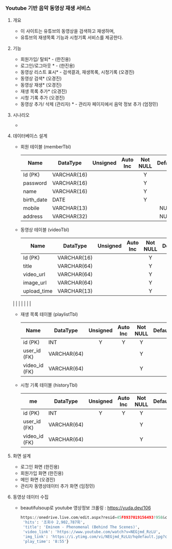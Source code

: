 ### Youtube 기반 음악 동영상 재생 서비스



1. 개요
   
   - 이 사이트는 유튜브의 동영상을 검색하고 재생하며, 
   - 유튜브의 재생목록 기능과 시청기록 서비스를 제공한다.
   
   
   
2. 기능
   - 회원가입/ 탈퇴* - (한진용)
   - 로그인/로그아웃 * - (한진용)
   - 동영상 리스트 표시* - 검색결과, 재생목록, 시청기록 (오경진)
   - 동영상 검색* (오경진)
   - 동영상 재생* (오경진)
   - 재생 목록 추가* (오경진)
   - 시청 기록 추가 (오경진)

   * 동영상 추가/ 삭제 (관리자) * - 관리자 페이지에서 음악 정보 추가 (엄정민)



3. 시나리오

   - 
   
   
   
4. 데이터베이스 설계

   * 회원 테이블 (memberTbl)

     | Name       | DataType    | Unsigned | Auto Inc | Not NULL | Default |
     | ---------- | ----------- | :------: | :------: | :------: | :-----: |
     | Id (PK)    | VARCHAR(16) |          |          |    Y     |         |
     | password   | VARCHAR(16) |          |          |    Y     |         |
     | name       | VARCHAR(16) |          |          |    Y     |         |
     | birth_date | DATE        |          |          |    Y     |         |
     | mobile     | VARCHAR(13) |          |          |          |  NULL   |
     | address    | VARCHAR(32) |          |          |          |  NULL   |

     

   * 동영상 테이블 (videoTbl)

     | Name        | DataType    | Unsigned | Auto Inc | Not NULL | Default |
     | ----------- | ----------- | :------: | :------: | :------: | :-----: |
     | Id (PK)     | VARCHAR(16) |          |          |    Y     |         |
     | title       | VARCHAR(64) |          |          |    Y     |         |
     | video_url   | VARCHAR(64) |          |          |    Y     |         |
     | image_url   | VARCHAR(64) |          |          |    Y     |         |
     | upload_time | VARCHAR(13) |          |          |    Y     |         |
   |             |             |          |          |          |         |
     

   

   * 재생 목록 테이블 (playlistTbl)

     | Name          | DataType    | Unsigned | Auto Inc | Not NULL | Default |
     | ------------- | ----------- | :------: | :------: | :------: | :-----: |
     | id (PK)       | INT         |    Y     |    Y     |    Y     |         |
     | user_id (FK)  | VARCHAR(64) |          |          |    Y     |         |
     | video_id (FK) | VARCHAR(64) |          |          |    Y     |         |

     

   * 시청 기록 테이블 (historyTbl)

     | me            | DataType    | Unsigned | Auto Inc | Not NULL | Default |
     | ------------- | ----------- | :------: | :------: | :------: | :-----: |
     | id (PK)       | INT         |    Y     |    Y     |    Y     |         |
     | user_id (FK)  | VARCHAR(64) |          |          |    Y     |         |
     | video_id (FK) | VARCHAR(64) |          |          |    Y     |         |
     
     

5. 화면 설계

   * 로그인 화면 (한진용)
   * 회원가입 화면 (한진용)
   * 메인 화면 (오경진)
   * 관리자 동영상데이터 추가 화면 (임정민)



6. 동영상 데이터 수집

   * beautifulsoup로 youtube 영상정보 크롤링 : https://yuda.dev/106

     ```python
     https://onedrive.live.com/edit.aspx?resid=45F8937019156493!958&cid=83bb5d85-1810-4865-89d1-6ebfd23ec8dc&ithint=file%2cpptx&wdOrigin=OFFICECOM-WEB.START.MRU{'updated_time': '6개월 전', 
      'hits': '조회수 2,902,787회', 
      'title': 'Eminem - Phenomenal (Behind The Scenes)',
      'video_link': 'https://www.youtube.com/watch?v=NEGjmd_RzLU', 
      'img_link': 'https://i.ytimg.com/vi/NEGjmd_RzLU/hqdefault.jpg?custom=true&w=196&h=110&stc=true&jpg444=true&jpgq=90&sp=68&sigh=ZMXNqukOXArsvh0aKzMAzfzREUc',
      'play_time': '8:55'}
     ```

     
